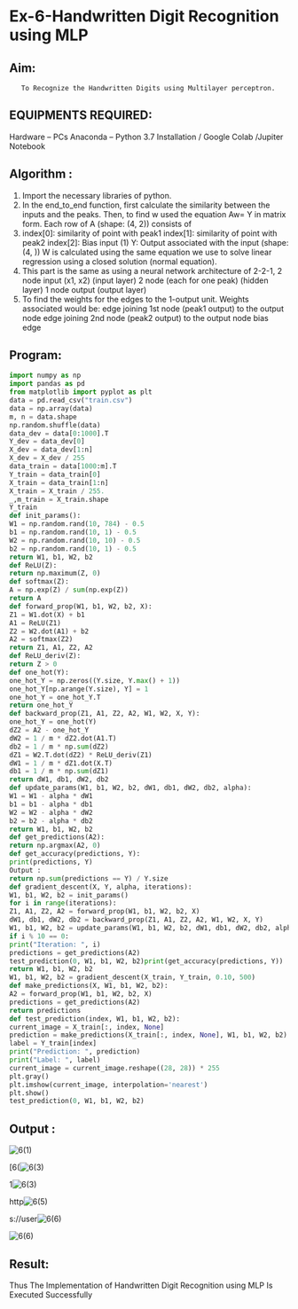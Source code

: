 # Ex-6-Handwritten Digit Recognition using MLP
## Aim:
       To Recognize the Handwritten Digits using Multilayer perceptron.
##  EQUIPMENTS REQUIRED:
Hardware – PCs
Anaconda – Python 3.7 Installation / Google Colab /Jupiter Notebook

## Algorithm :

1. Import the necessary libraries of python.
2. In the end_to_end function, first calculate the similarity between the inputs and the peaks.
Then, to find w used the equation Aw= Y in matrix form. Each row of A (shape: (4, 2)) consists
of
3. index[0]: similarity of point with peak1 index[1]: similarity of point with peak2 index[2]: Bias
input (1) Y: Output associated with the input (shape: (4, )) W is calculated using the same
equation we use to solve linear regression using a closed solution (normal equation).
4. This part is the same as using a neural network architecture of 2-2-1, 2 node input (x1, x2)
(input layer) 2 node (each for one peak) (hidden layer) 1 node output (output layer)
5. To find the weights for the edges to the 1-output unit. Weights associated would be: edge
joining 1st node (peak1 output) to the output node edge joining 2nd node (peak2 output) to
the output node bias edge


## Program:
```python
import numpy as np
import pandas as pd
from matplotlib import pyplot as plt
data = pd.read_csv("train.csv")
data = np.array(data)
m, n = data.shape
np.random.shuffle(data)
data_dev = data[0:1000].T
Y_dev = data_dev[0]
X_dev = data_dev[1:n]
X_dev = X_dev / 255
data_train = data[1000:m].T
Y_train = data_train[0]
X_train = data_train[1:n]
X_train = X_train / 255.
_,m_train = X_train.shape
Y_train
def init_params():
W1 = np.random.rand(10, 784) - 0.5
b1 = np.random.rand(10, 1) - 0.5
W2 = np.random.rand(10, 10) - 0.5
b2 = np.random.rand(10, 1) - 0.5
return W1, b1, W2, b2
def ReLU(Z):
return np.maximum(Z, 0)
def softmax(Z):
A = np.exp(Z) / sum(np.exp(Z))
return A
def forward_prop(W1, b1, W2, b2, X):
Z1 = W1.dot(X) + b1
A1 = ReLU(Z1)
Z2 = W2.dot(A1) + b2
A2 = softmax(Z2)
return Z1, A1, Z2, A2
def ReLU_deriv(Z):
return Z > 0
def one_hot(Y):
one_hot_Y = np.zeros((Y.size, Y.max() + 1))
one_hot_Y[np.arange(Y.size), Y] = 1
one_hot_Y = one_hot_Y.T
return one_hot_Y
def backward_prop(Z1, A1, Z2, A2, W1, W2, X, Y):
one_hot_Y = one_hot(Y)
dZ2 = A2 - one_hot_Y
dW2 = 1 / m * dZ2.dot(A1.T)
db2 = 1 / m * np.sum(dZ2)
dZ1 = W2.T.dot(dZ2) * ReLU_deriv(Z1)
dW1 = 1 / m * dZ1.dot(X.T)
db1 = 1 / m * np.sum(dZ1)
return dW1, db1, dW2, db2
def update_params(W1, b1, W2, b2, dW1, db1, dW2, db2, alpha):
W1 = W1 - alpha * dW1
b1 = b1 - alpha * db1
W2 = W2 - alpha * dW2
b2 = b2 - alpha * db2
return W1, b1, W2, b2
def get_predictions(A2):
return np.argmax(A2, 0)
def get_accuracy(predictions, Y):
print(predictions, Y)
Output :
return np.sum(predictions == Y) / Y.size
def gradient_descent(X, Y, alpha, iterations):
W1, b1, W2, b2 = init_params()
for i in range(iterations):
Z1, A1, Z2, A2 = forward_prop(W1, b1, W2, b2, X)
dW1, db1, dW2, db2 = backward_prop(Z1, A1, Z2, A2, W1, W2, X, Y)
W1, b1, W2, b2 = update_params(W1, b1, W2, b2, dW1, db1, dW2, db2, alpha)
if i % 10 == 0:
print("Iteration: ", i)
predictions = get_predictions(A2)
test_prediction(0, W1, b1, W2, b2)print(get_accuracy(predictions, Y))
return W1, b1, W2, b2
W1, b1, W2, b2 = gradient_descent(X_train, Y_train, 0.10, 500)
def make_predictions(X, W1, b1, W2, b2):
A2 = forward_prop(W1, b1, W2, b2, X)
predictions = get_predictions(A2)
return predictions
def test_prediction(index, W1, b1, W2, b2):
current_image = X_train[:, index, None]
prediction = make_predictions(X_train[:, index, None], W1, b1, W2, b2)
label = Y_train[index]
print("Prediction: ", prediction)
print("Label: ", label)
current_image = current_image.reshape((28, 28)) * 255
plt.gray()
plt.imshow(current_image, interpolation='nearest')
plt.show()
test_prediction(0, W1, b1, W2, b2)
```
## Output :

![6(1)](https://user-images.githubusercontent.com/112338645/205052000-4ce657f4-5803-4508-ab22-94f07770a723.png)

[6(![6(3)](https://user-images.githubusercontent.com/112338645/205051308-06f40cc0-e610-4624-ac9d-22b8a44627e4.png)

1![6(3)](https://user-images.githubusercontent.com/112338645/205050740-8bab0efb-fc97-4701-bb32-5ebd0a95c3b6.png)

http![6(5)](https://user-images.githubusercontent.com/112338645/205050821-97302c08-7557-4036-a514-d05eb6f4b8de.png)

s://user![6(6)](https://user-images.githubusercontent.com/112338645/205050845-d1e815ac-de82-4911-8c6a-802f843ae805.png)

![6(6)](https://user-images.githubusercontent.com/112338645/205051348-65b936f9-a1f9-4389-91f1-dfe8e5c7f107.png)

## Result:

Thus The Implementation of Handwritten Digit Recognition using MLP Is Executed Successfully
